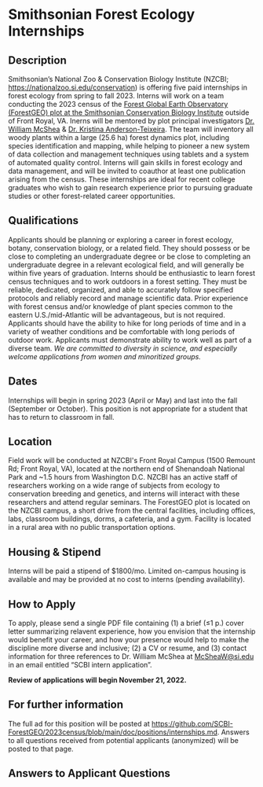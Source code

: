 # Smithsonian Forest Ecology Internships


## Description

Smithsonian’s National Zoo & Conservation Biology Institute (NZCBI; https://nationalzoo.si.edu/conservation) is offering five paid internships in forest ecology from spring to fall 2023.
Interns will work on a team conducting the 2023 census of the [Forest Global Earth Observatory (ForestGEO) plot at the Smithsonian Conservation Biology Institute](https://forestgeo.si.edu/sites/north-america/smithsonian-conservation-biology-institute) outside of Front Royal, VA.
Inerns will be mentored by plot principal investigators [Dr. William McShea](https://nationalzoo.si.edu/about/staff/william-j-mcshea) & [Dr. Kristina Anderson-Teixeira](https://nationalzoo.si.edu/about/staff/kristina-j-anderson-teixeira). 
The team will inventory all woody plants within a large (25.6 ha) forest dynamics plot, including species identification and mapping, while helping to pioneer a new system of data collection and management techniques using tablets and a system of automated quality control. 
Interns will gain skills in forest ecology and data management, and will be invited to coauthor at least one publication arising from the census.
These internships are ideal for recent college graduates who wish to gain research experience prior to pursuing graduate studies or other forest-related career opportunities.

## Qualifications

Applicants should be planning or exploring a career in forest ecology, botany, conservation biology, or a related field.
They should possess or be close to completing an undergraduate degree or be close to completing an undergraduate degree in a relevant ecological field, and will generally be within five years of graduation. 
Interns should be enthusiastic to learn forest census techniques and to work outdoors in a forest setting. 
They must be reliable, dedicated, organized, and able to accurately follow specified protocols and reliably record and manage scientific data.
Prior experience with forest census and/or knowledge of plant species common to the eastern U.S./mid-Atlantic will be advantageous, but is not required.
Applicants should have the ability to hike for long periods of time and in a variety of weather conditions and be comfortable with long periods of outdoor work. 
Applicants must demonstrate ability to work well as part of a diverse team.
*We are committed to diversity in science, and especially welcome applications from women and minoritized groups.*

## Dates 
Internships will begin in spring 2023 (April or May) and last into the fall (September or October). This position is not appropriate for a student that has to return to classroom in fall. 

## Location

Field work will be conducted at NZCBI's Front Royal Campus (1500 Remount Rd; Front Royal, VA), located at the northern end of Shenandoah National Park and ~1.5 hours from Washington D.C.
NZCBI has an active staff of researchers working on a wide range of subjects from ecology to conservation breeding and genetics, and interns will interact with these researchers and attend regular seminars. 
The ForestGEO plot is located on the NZCBI campus, a short drive from the central facilities, including offices, labs, classroom buildings, dorms, a cafeteria, and a gym.
Facility is located in a rural area with no public transportation options. 

## Housing & Stipend
Interns will be paid a stipend of $1800/mo.
Limited on-campus housing is available and may be provided at no cost to interns (pending availability). 


## How to Apply

To apply, please send a single PDF file containing (1) a brief (≤1 p.) cover letter summarizing relavent experience, how you envision that the internship would benefit your career, and how your presence would help to make the discipline more diverse and inclusive; (2) a CV or resume, and (3) contact information for three references to Dr. William McShea at McSheaW@si.edu in an email entitled “SCBI intern application”. 

**Review of applications will begin November 21, 2022.** 

## For further information
The full ad for this position will be posted at https://github.com/SCBI-ForestGEO/2023census/blob/main/doc/positions/internships.md. 
Answers to all questions received from potential applicants (anonymized) will be posted to that page.

## Answers to Applicant Questions
